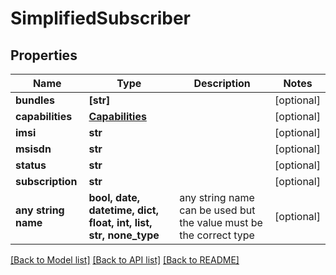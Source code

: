 # SimplifiedSubscriber


## Properties
Name | Type | Description | Notes
------------ | ------------- | ------------- | -------------
**bundles** | **[str]** |  | [optional] 
**capabilities** | [**Capabilities**](Capabilities.md) |  | [optional] 
**imsi** | **str** |  | [optional] 
**msisdn** | **str** |  | [optional] 
**status** | **str** |  | [optional] 
**subscription** | **str** |  | [optional] 
**any string name** | **bool, date, datetime, dict, float, int, list, str, none_type** | any string name can be used but the value must be the correct type | [optional]

[[Back to Model list]](../README.md#documentation-for-models) [[Back to API list]](../README.md#documentation-for-api-endpoints) [[Back to README]](../README.md)


